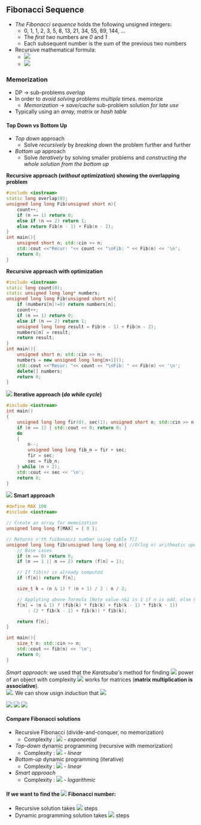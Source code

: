 ## Fibonacci Sequence
- *The Fibonacci sequence* holds the following unsigned integers:
  - 0, 1, 1, 2, 3, 5, 8, 13, 21, 34, 55, 89, 144, ...
  - The *first two* numbers are *0* and *1*
  - Each subsequent number is the sum of the previous two numbers
- Recursive mathematical formula:
  - <img src="https://latex.codecogs.com/svg.latex?\Large&space;f_0=0,{\;}f_1=1">
  - <img src="https://latex.codecogs.com/svg.latex?\Large&space;f_n=f_{n-1}+f_{n-2}">
  
### Memorization
- DP -> sub-problems *overlap*
- In order to *avoid solving* problems *multiple times*. memorize
  - *Memorization* -> *save/cache* sub-problem solution *for late use*
- Typically using an *array, matrix* or *hash table*

#### Top Down vs Bottom Up
- *Top down* approach
  - Solve *recursively* by *breaking down* the problem further and further
- *Bottom up* approach
  - Solve *iteratively* by solving smaller problems and *constructing the whole solution from the bottom up*
  
**Recursive approach (*without optimization*) showing the overlapping problem**

```cpp
#include <iostream>
static long overlap(0);
unsigned long long Fib(unsigned short n){
	count++;
	if (n == 1) return 0;
	else if (n == 2) return 1;
	else return Fib(n - 1) + Fib(n - 2);
}
int main(){
	unsigned short n; std::cin >> n;
	std::cout <<"Recur: "<< count << "\nFib: " << Fib(n) << '\n';
	return 0;
}
```

**Recursive approach with optimization**

```cpp
#include <iostream>
static long count(0);
static unsigned long long* numbers;
unsigned long long Fib(unsigned short n){
	if (numbers[n]!=0) return numbers[n];
	count++;
	if (n == 1) return 0;
	else if (n == 2) return 1;
	unsigned long long result = Fib(n - 1) + Fib(n - 2);
	numbers[n] = result;
	return result;
}
int main(){
	unsigned short n; std::cin >> n;
	numbers = new unsigned long long[n+1]();
	std::cout <<"Recur: "<< count << "\nFib: " << Fib(n) << '\n';
	delete[] numbers;
	return 0;
}
```
<img src="https://latex.codecogs.com/svg.latex?\Large&space;\blacksquare"> **Iterative approach (*do while cycle*)**

```cpp
#include <iostream>
int main()
{
	unsigned long long fir(0), sec(1); unsigned short n; std::cin >> n;
	if (n == 1) { std::cout << 0; return 0; }
	do
	{
		n--;
		unsigned long long fib_n = fir + sec;
		fir = sec;
		sec = fib_n;
	} while (n > 2);
	std::cout << sec << '\n';
	return 0;
}
```
<img src="https://latex.codecogs.com/svg.latex?\Large&space;\blacksquare"> **Smart approach**
```cpp
#define MAX 100
#include <iostream> 

// Create an array for memoization 
unsigned long long f[MAX] = { 0 };

// Returns n'th fuibonacci number using table f[] 
unsigned long long fib(unsigned long long n){ //O(log n) arithmatic operations 
	// Base cases 
	if (n == 0) return 0;
	if (n == 1 || n == 2) return (f[n] = 1);

	// If fib(n) is already computed 
	if (f[n]) return f[n];

	size_t k = (n & 1) ? (n + 1) / 2 : n / 2;

	// Applyting above formula [Note value n&1 is 1 if n is odd, else 0] .
	f[n] = (n & 1) ? (fib(k) * fib(k) + fib(k - 1) * fib(k - 1))
		: (2 * fib(k - 1) + fib(k)) * fib(k);

	return f[n];
}

int main(){
	size_t n; std::cin >> n;
	std::cout << fib(n) << '\n';
	return 0;
}
```
*Smart approach*: we used that the *Karatsuba's* method for finding <img src="https://latex.codecogs.com/svg.latex?\Large&space;k-th"> power of an object with complexity <img src="https://latex.codecogs.com/svg.latex?\Large&space;O(log(n))"> works for matrices (**matrix multiplication is associative**).<br>
<img src="https://latex.codecogs.com/svg.latex?\Large&space;\bigg(\begin{matrix}1&1\\1&0\end{matrix}\bigg)=\bigg(\begin{matrix}f_2&f_1\\f_1&f_0\end{matrix}\bigg)">. We can show usign *induction* that <img src="https://latex.codecogs.com/svg.latex?\Large&space;f_n=\bigg(\begin{matrix}1&1\\1&0\end{matrix}\bigg)^{(n-1)}">

<img src="https://latex.codecogs.com/svg.latex?\Large&space;f_3=\bigg(\begin{matrix}1&1\\1&0\end{matrix}\bigg)^{(2)}=\bigg(\begin{matrix}1&1\\1&0\end{matrix}\bigg)\bigg(\begin{matrix}1&1\\1&0\end{matrix}\bigg)=\bigg(\begin{matrix}1+1&1+0\\1+0&1+0\end{matrix}\bigg)=\bigg(\begin{matrix}2&1\\1&1\end{matrix}\bigg)=\bigg(\begin{matrix}f_3&f_2\\f_2&f_1\end{matrix}\bigg)">

<img src="https://latex.codecogs.com/svg.latex?\Large&space;f_4=\bigg(\begin{matrix}1&1\\1&0\end{matrix}\bigg)^{(3)}=\bigg(\begin{matrix}1&1\\1&0\end{matrix}\bigg)^{(2)}\bigg(\begin{matrix}1&1\\1&0\end{matrix}\bigg)=\bigg(\begin{matrix}2&1\\1&1\end{matrix}\bigg)\bigg(\begin{matrix}1&1\\1&0\end{matrix}\bigg)=\bigg(\begin{matrix}2+1&2+0\\1+1&1+0\end{matrix}\bigg)=\bigg(\begin{matrix}3&2\\2&1\end{matrix}\bigg)=\bigg(\begin{matrix}f_4&f_3\\f_3&f_2\end{matrix}\bigg)">

<img src="https://latex.codecogs.com/svg.latex?\Large&space;f_{n+1}=\bigg(\begin{matrix}f_{n+1}&f_n\\f_n&f_{n-1}\end{matrix}\bigg)\bigg(\begin{matrix}1&1\\1&0\end{matrix}\bigg)=\bigg(\begin{matrix}f_{n+1}+f_n&f_{n+1}\\f_n+f_{n-1}&f_n\end{matrix}\bigg)=\bigg(\begin{matrix}f_{n+2}&f_{n+1}\\f_{n+1}&f_n\end{matrix}\bigg)">

#### Compare Fibonacci solutions
- Recursive Fibonacci (divide-and-conquer, no memorization)
  - Complexity : <img src="https://latex.codecogs.com/svg.latex?\Large&space;\sim{O(\varphi^n)}\sim{O(1.6^n)}"> - *exponential*
- *Top-down* dynamic programming (recursive with memorization)
  - Complexity : <img src="https://latex.codecogs.com/svg.latex?\Large&space;\sim{O(n)}"> - *linear*
- *Bottom-up* dynamic programming (iterative)
  - Complexity : <img src="https://latex.codecogs.com/svg.latex?\Large&space;\sim{O(n)}"> - *linear*
- *Smart approach*
  - Complexity : <img src="https://latex.codecogs.com/svg.latex?\Large&space;\sim{O(log(n))}"> - *logarithmic*
  
#### If we want to find the <img src="https://latex.codecogs.com/svg.latex?\Large&space;36^{th}"> Fibonacci number:
- Recursive solution takes <img src="https://latex.codecogs.com/svg.latex?\Large&space;\sim{48{\:}315{\:}633}"> steps
- Dynamic programming solution takes <img src="https://latex.codecogs.com/svg.latex?\Large&space;\sim{36}"> steps

